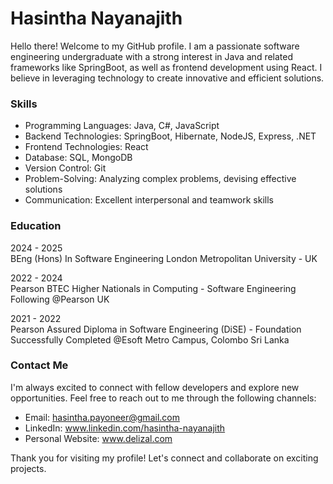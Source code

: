 # Hasintha Nayanajith

Hello there! Welcome to my GitHub profile. I am a passionate software engineering undergraduate with a strong interest in Java and related frameworks like SpringBoot, as well as frontend development using React. I believe in leveraging technology to create innovative and efficient solutions.

### Skills

- Programming Languages: Java, C#, JavaScript
- Backend Technologies: SpringBoot, Hibernate, NodeJS, Express, .NET
- Frontend Technologies: React
- Database: SQL, MongoDB
- Version Control: Git
- Problem-Solving: Analyzing complex problems, devising effective solutions
- Communication: Excellent interpersonal and teamwork skills

### Education

2024 - 2025 <br/>
BEng (Hons) In Software Engineering
London Metropolitan University - UK

2022 - 2024 <br/>
Pearson BTEC Higher Nationals in Computing - Software Engineering
Following @Pearson UK

2021 - 2022 <br/>
Pearson Assured Diploma in Software Engineering (DiSE) - Foundation
Successfully Completed @Esoft Metro Campus, Colombo Sri Lanka

### Contact Me

I'm always excited to connect with fellow developers and explore new opportunities. Feel free to reach out to me through the following channels:

- Email: hasintha.payoneer@gmail.com
- LinkedIn: www.linkedin.com/hasintha-nayanajith
- Personal Website: www.delizal.com

Thank you for visiting my profile! Let's connect and collaborate on exciting projects.
